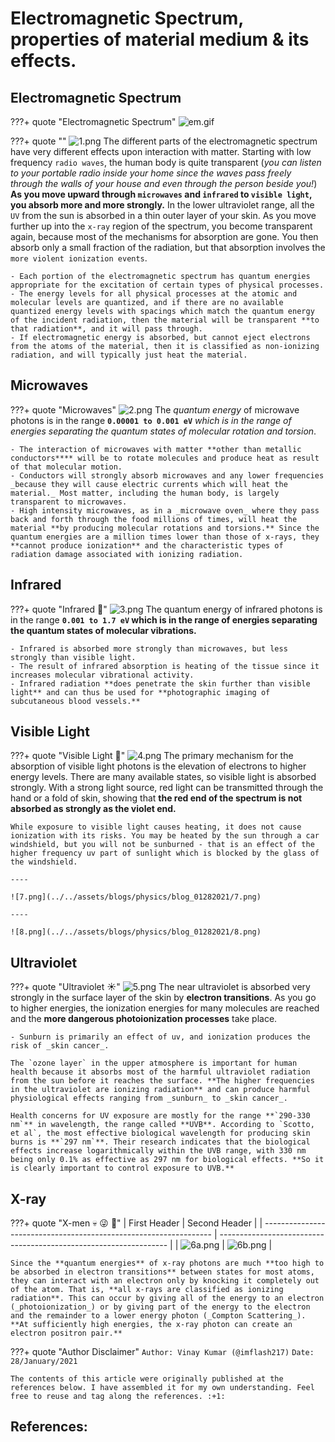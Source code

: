 <!-- ---
hide:
  - navigation # Hide navigation
  - toc        # Hide table of contents
--- -->

# Electromagnetic Spectrum, properties of material medium & its effects.

<!-- ######################################################################################################### -->
## Electromagnetic Spectrum

???+ quote "Electromagnetic Spectrum"
    ![em.gif](../../assets/blogs/physics/blog_01282021/em.gif)

???+ quote ""
    ![1.png](../../assets/blogs/physics/blog_01282021/1.png)
    The different parts of the electromagnetic spectrum have very different effects upon interaction with matter. Starting with low frequency `radio waves`, the human body is quite transparent (_you can listen to your portable radio inside your home since the waves pass freely through the walls of your house and even through the person beside you!_) **As you move upward through `microwaves` and `infrared` to `visible light`, you absorb more and more strongly.** In the lower ultraviolet range, all the `UV` from the sun is absorbed in a thin outer layer of your skin. As you move further up into the `x-ray` region of the spectrum, you become transparent again, because most of the mechanisms for absorption are gone. You then absorb only a small fraction of the radiation, but that absorption involves the `more violent ionization events`.

    - Each portion of the electromagnetic spectrum has quantum energies appropriate for the excitation of certain types of physical processes.
    - The energy levels for all physical processes at the atomic and molecular levels are quantized, and if there are no available quantized energy levels with spacings which match the quantum energy of the incident radiation, then the material will be transparent **to that radiation**, and it will pass through.
    - If electromagnetic energy is absorbed, but cannot eject electrons from the atoms of the material, then it is classified as non-ionizing radiation, and will typically just heat the material.

<!-- ######################################################################################################### -->

## Microwaves

???+ quote "Microwaves"
    ![2.png](../../assets/blogs/physics/blog_01282021/2.png)
    The _quantum energy_ of microwave photons is in the range **`0.00001 to 0.001 eV`** _which is in the range of energies separating the quantum states of molecular rotation and torsion_.

    - The interaction of microwaves with matter **other than metallic conductors**** will be to rotate molecules and produce heat as result of that molecular motion.
    - Conductors will strongly absorb microwaves and any lower frequencies _because they will cause electric currents which will heat the material._ Most matter, including the human body, is largely transparent to microwaves.
    - High intensity microwaves, as in a _microwave oven_ where they pass back and forth through the food millions of times, will heat the material **by producing molecular rotations and torsions.** Since the quantum energies are a million times lower than those of x-rays, they **cannot produce ionization** and the characteristic types of radiation damage associated with ionizing radiation.

<!-- ######################################################################################################### -->

## Infrared

???+ quote "Infrared :red_circle:"
    ![3.png](../../assets/blogs/physics/blog_01282021/3.png)
    The quantum energy of infrared photons is in the range **`0.001 to 1.7 eV` which is in the range of energies separating the quantum states of molecular vibrations.**

    - Infrared is absorbed more strongly than microwaves, but less strongly than visible light.
    - The result of infrared absorption is heating of the tissue since it increases molecular vibrational activity.
    - Infrared radiation **does penetrate the skin further than visible light** and can thus be used for **photographic imaging of subcutaneous blood vessels.**

<!-- ######################################################################################################### -->

## Visible Light

???+ quote "Visible Light :rainbow:"
    ![4.png](../../assets/blogs/physics/blog_01282021/4.png)
    The primary mechanism for the absorption of visible light photons is the elevation of electrons to higher energy levels. There are many available states, so visible light is absorbed strongly. With a strong light source, red light can be transmitted through the hand or a fold of skin, showing that **the red end of the spectrum is not absorbed as strongly as the violet end.**

    While exposure to visible light causes heating, it does not cause ionization with its risks. You may be heated by the sun through a car windshield, but you will not be sunburned - that is an effect of the higher frequency uv part of sunlight which is blocked by the glass of the windshield.

    ----

    ![7.png](../../assets/blogs/physics/blog_01282021/7.png)

    ----

    ![8.png](../../assets/blogs/physics/blog_01282021/8.png)

<!-- ######################################################################################################### -->

## Ultraviolet

???+ quote "Ultraviolet :sunny:"
    ![5.png](../../assets/blogs/physics/blog_01282021/5.png)
    The near ultraviolet is absorbed very strongly in the surface layer of the skin by **electron transitions**. As you go to higher energies, the ionization energies for many molecules are reached and the **more dangerous photoionization processes** take place.

    - Sunburn is primarily an effect of uv, and ionization produces the risk of _skin cancer_.

    The `ozone layer` in the upper atmosphere is important for human health because it absorbs most of the harmful ultraviolet radiation from the sun before it reaches the surface. **The higher frequencies in the ultraviolet are ionizing radiation** and can produce harmful physiological effects ranging from _sunburn_ to _skin cancer_.

    Health concerns for UV exposure are mostly for the range **`290-330 nm`** in wavelength, the range called **UVB**. According to `Scotto, et al`, the most effective biological wavelength for producing skin burns is **`297 nm`**. Their research indicates that the biological effects increase logarithmically within the UVB range, with 330 nm being only 0.1% as effective as 297 nm for biological effects. **So it is clearly important to control exposure to UVB.**

<!-- ######################################################################################################### -->

## X-ray

???+ quote "X-men :skull: :stuck_out_tongue_winking_eye: :no_good:"
    | First Header                                                      | Second Header                                                     |
    | ----------------------------------------------------------------- | ----------------------------------------------------------------- |
    | ![6a.png](../../assets/blogs/physics/blog_01282021/6a.png "img1") | ![6b.png](../../assets/blogs/physics/blog_01282021/6b.png "img1") |

    Since the **quantum energies** of x-ray photons are much **too high to be absorbed in electron transitions** between states for most atoms, they can interact with an electron only by knocking it completely out of the atom. That is, **all x-rays are classified as ionizing radiation**. This can occur by giving all of the energy to an electron (_photoionization_) or by giving part of the energy to the electron and the remainder to a lower energy photon (_Compton Scattering_). **At sufficiently high energies, the x-ray photon can create an electron positron pair.**

<!-- ######################################################################################################### -->

???+ quote "Author Disclaimer"
    `Author: Vinay Kumar (@imflash217)`
    `Date: 28/January/2021`

    The contents of this article were originally published at the references below. I have assembled it for my own understanding. Feel free to reuse and tag along the references. :+1:

## References:
[^1]: http://hyperphysics.phy-astr.gsu.edu/hbase/mod3.html
[^2]: http://hyperphysics.phy-astr.gsu.edu/hbase/mod2.html
[^3]: https://physics.stackexchange.com/questions/300551/how-can-wifi-penetrate-through-walls-when-visible-light-cant
[^4]: https://physics.stackexchange.com/questions/1836/why-is-air-invisible
[^5]: https://physics.stackexchange.com/questions/7437/why-is-glass-transparent

<!-- ######################################################################################################### -->
